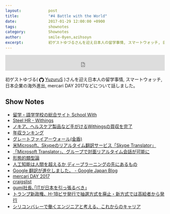 ```yaml
---
layout:            post
title:             "#4 Battle with the World"
date:              2017-01-29 12:00:00 +0900
tags:              shownotes
category:          Shownotes
author:            smile-0yen,azihsoyn
excerpt:           初ゲストゆづるさんを迎え日本人の留学事情, スマートウォッチ, 日本企業の海外進出, mercari DAY 2017などについて話しました。           
---
```

<iframe width="100%" height="50" scrolling="no" frameborder="no" src="https://w.soundcloud.com/player/?url=https%3A//api.soundcloud.com/tracks/305034390&amp;auto_play=false&amp;hide_related=false&amp;show_comments=true&amp;show_user=true&amp;show_reposts=false&amp;visual=false&amp;show_artwork=false&amp;default_height=75"></iframe>

初ゲストゆづる(
<img title="github" alt="github" src="../assets/GitHub-Mark.png" height="15" width="15" align="absmiddle"/> [YuzuruS](https://github.com/YuzuruS)
)さんを迎え日本人の留学事情, スマートウォッチ, 日本企業の海外進出, mercari DAY 2017などについて話しました。

## Show Notes
- [留学・語学学校の総合サイト School With](https://schoolwith.me/)
- [Steel HR - Withings](https://www.withings.com/jp/ja/products/steel-hr)
- [ノキア、ヘルスケア製品など手がけるWithingsの買収を完了](http://japan.cnet.com/news/business/35083535/)
- [年収ランキング](https://www.paysa.com/salary-rank)
- [グレートファイアーウォール(金盾)](https://ja.wikipedia.org/wiki/%E9%87%91%E7%9B%BE0)
- [米Microsoft、Skypeのリアルタイム翻訳サービス「Skype Translator」](http://news.mynavi.jp/news/2014/12/16/174/)
- [「Microsoft Translator」、グループで対面リアルタイム会話が可能に](http://japan.zdnet.com/article/35093754/)
- [形態的類型論](https://ja.m.wikipedia.org/wiki/%E5%BD%A2%E6%85%8B%E7%9A%84%E9%A1%9E%E5%9E%8B%E8%AB%96)
- [人工知能は人間を超えるか ディープラーニングの先にあるもの](https://www.amazon.co.jp/dp/4040800206)
- [Google 翻訳が進化しました。 -  Google Japan Blog](https://japan.googleblog.com/2016/11/google.html)
- [mercari DAY 2017](http://day.mercari.com/2017/)
- [craigslist](https://tokyo.craigslist.jp/)
- [gumi社長､｢ITが日本を引っ張るべき｣](http://toyokeizai.net/articles/-/56967)
- [トランプ新政権、H-1Bビサ発行で抽選方式を廃止・新方式では高給者から発行](http://business.newsln.jp/news/201701150911210000.html)
- [シリコンバレーで働くエンジニアと考える、これからのキャリア](https://schoo.jp/class/3713)
